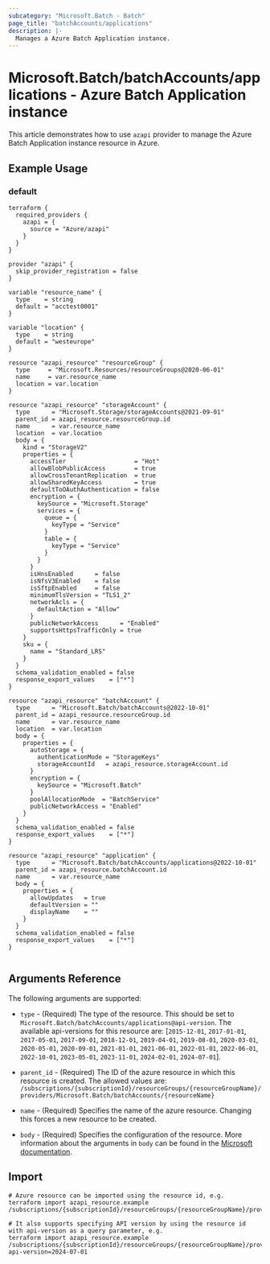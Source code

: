 ```yaml
---
subcategory: "Microsoft.Batch - Batch"
page_title: "batchAccounts/applications"
description: |-
  Manages a Azure Batch Application instance.
---
```


# Microsoft.Batch/batchAccounts/applications - Azure Batch Application instance

This article demonstrates how to use `azapi` provider to manage the Azure Batch Application instance resource in Azure.

## Example Usage

### default

```hcl
terraform {
  required_providers {
    azapi = {
      source = "Azure/azapi"
    }
  }
}

provider "azapi" {
  skip_provider_registration = false
}

variable "resource_name" {
  type    = string
  default = "acctest0001"
}

variable "location" {
  type    = string
  default = "westeurope"
}

resource "azapi_resource" "resourceGroup" {
  type     = "Microsoft.Resources/resourceGroups@2020-06-01"
  name     = var.resource_name
  location = var.location
}

resource "azapi_resource" "storageAccount" {
  type      = "Microsoft.Storage/storageAccounts@2021-09-01"
  parent_id = azapi_resource.resourceGroup.id
  name      = var.resource_name
  location  = var.location
  body = {
    kind = "StorageV2"
    properties = {
      accessTier                   = "Hot"
      allowBlobPublicAccess        = true
      allowCrossTenantReplication  = true
      allowSharedKeyAccess         = true
      defaultToOAuthAuthentication = false
      encryption = {
        keySource = "Microsoft.Storage"
        services = {
          queue = {
            keyType = "Service"
          }
          table = {
            keyType = "Service"
          }
        }
      }
      isHnsEnabled      = false
      isNfsV3Enabled    = false
      isSftpEnabled     = false
      minimumTlsVersion = "TLS1_2"
      networkAcls = {
        defaultAction = "Allow"
      }
      publicNetworkAccess      = "Enabled"
      supportsHttpsTrafficOnly = true
    }
    sku = {
      name = "Standard_LRS"
    }
  }
  schema_validation_enabled = false
  response_export_values    = ["*"]
}

resource "azapi_resource" "batchAccount" {
  type      = "Microsoft.Batch/batchAccounts@2022-10-01"
  parent_id = azapi_resource.resourceGroup.id
  name      = var.resource_name
  location  = var.location
  body = {
    properties = {
      autoStorage = {
        authenticationMode = "StorageKeys"
        storageAccountId   = azapi_resource.storageAccount.id
      }
      encryption = {
        keySource = "Microsoft.Batch"
      }
      poolAllocationMode  = "BatchService"
      publicNetworkAccess = "Enabled"
    }
  }
  schema_validation_enabled = false
  response_export_values    = ["*"]
}

resource "azapi_resource" "application" {
  type      = "Microsoft.Batch/batchAccounts/applications@2022-10-01"
  parent_id = azapi_resource.batchAccount.id
  name      = var.resource_name
  body = {
    properties = {
      allowUpdates   = true
      defaultVersion = ""
      displayName    = ""
    }
  }
  schema_validation_enabled = false
  response_export_values    = ["*"]
}


```



## Arguments Reference

The following arguments are supported:

* `type` - (Required) The type of the resource. This should be set to `Microsoft.Batch/batchAccounts/applications@api-version`. The available api-versions for this resource are: [`2015-12-01`, `2017-01-01`, `2017-05-01`, `2017-09-01`, `2018-12-01`, `2019-04-01`, `2019-08-01`, `2020-03-01`, `2020-05-01`, `2020-09-01`, `2021-01-01`, `2021-06-01`, `2022-01-01`, `2022-06-01`, `2022-10-01`, `2023-05-01`, `2023-11-01`, `2024-02-01`, `2024-07-01`].

* `parent_id` - (Required) The ID of the azure resource in which this resource is created. The allowed values are:  
  `/subscriptions/{subscriptionId}/resourceGroups/{resourceGroupName}/providers/Microsoft.Batch/batchAccounts/{resourceName}`

* `name` - (Required) Specifies the name of the azure resource. Changing this forces a new resource to be created.

* `body` - (Required) Specifies the configuration of the resource. More information about the arguments in `body` can be found in the [Microsoft documentation](https://learn.microsoft.com/en-us/azure/templates/Microsoft.Batch/batchAccounts/applications?pivots=deployment-language-terraform).

## Import

 ```shell
 # Azure resource can be imported using the resource id, e.g.
 terraform import azapi_resource.example /subscriptions/{subscriptionId}/resourceGroups/{resourceGroupName}/providers/Microsoft.Batch/batchAccounts/{resourceName}/applications/{resourceName}
 
 # It also supports specifying API version by using the resource id with api-version as a query parameter, e.g.
 terraform import azapi_resource.example /subscriptions/{subscriptionId}/resourceGroups/{resourceGroupName}/providers/Microsoft.Batch/batchAccounts/{resourceName}/applications/{resourceName}?api-version=2024-07-01
 ```
